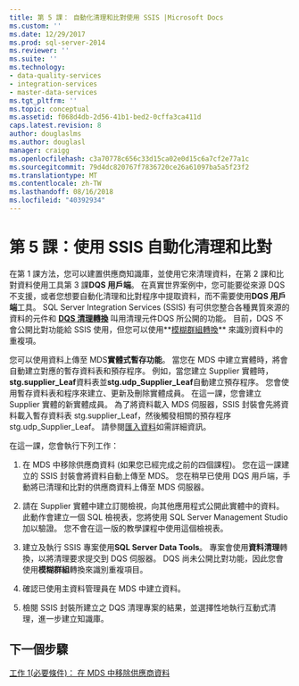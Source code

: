 ```yaml
---
title: 第 5 課： 自動化清理和比對使用 SSIS |Microsoft Docs
ms.custom: ''
ms.date: 12/29/2017
ms.prod: sql-server-2014
ms.reviewer: ''
ms.suite: ''
ms.technology:
- data-quality-services
- integration-services
- master-data-services
ms.tgt_pltfrm: ''
ms.topic: conceptual
ms.assetid: f068d4db-2d56-41b1-bed2-0cffa3ca411d
caps.latest.revision: 8
author: douglaslms
ms.author: douglasl
manager: craigg
ms.openlocfilehash: c3a70778c656c33d15ca02e0d15c6a7cf2e77a1c
ms.sourcegitcommit: 79d4dc820767f7836720ce26a61097ba5a5f23f2
ms.translationtype: MT
ms.contentlocale: zh-TW
ms.lasthandoff: 08/16/2018
ms.locfileid: "40392934"
---
```

# <a name="lesson-5-automating-the-cleansing-and-matching-using-ssis"></a>第 5 課：使用 SSIS 自動化清理和比對
  在第 1 課方法，您可以建置供應商知識庫，並使用它來清理資料，在第 2 課和比對資料使用工具第 3 課**DQS 用戶端**。 在真實世界案例中，您可能要從來源 DQS 不支援，或者您想要自動化清理和比對程序中提取資料，而不需要使用**DQS 用戶端**工具。 SQL Server Integration Services (SSIS) 有可供您整合各種異質來源的資料的元件和 **[DQS 清理轉換](http://msdn.microsoft.com/library/ee677619.aspx)** 叫用清理元件DQS 所公開的功能。 目前，DQS 不會公開比對功能給 SSIS 使用，但您可以使用**[模糊群組轉換](../integration-services/data-flow/transformations/fuzzy-grouping-transformation.md)** 來識別資料中的重複項。  
  
 您可以使用資料上傳至 MDS**實體式暫存功能**。 當您在 MDS 中建立實體時，將會自動建立對應的暫存資料表和預存程序。 例如，當您建立 Supplier 實體時， **stg.supplier_Leaf**資料表並**stg.udp_Supplier_Leaf**自動建立預存程序。 您會使用暫存資料表和程序來建立、更新及刪除實體成員。 在這一課，您會建立 Supplier 實體的新實體成員。 為了將資料載入 MDS 伺服器，SSIS 封裝會先將資料載入暫存資料表 stg.supplier_Leaf，然後觸發相關的預存程序 stg.udp_Supplier_Leaf。 請參閱[匯入資料](../master-data-services/overview-importing-data-from-tables-master-data-services.md)如需詳細資訊。  
  
 在這一課，您會執行下列工作：  
  
1.  在 MDS 中移除供應商資料 (如果您已經完成之前的四個課程)。 您在這一課建立的 SSIS 封裝會將資料自動上傳至 MDS。 您在稍早已使用 DQS 用戶端，手動將已清理和比對的供應商資料上傳至 MDS 伺服器。  
  
2.  請在 Supplier 實體中建立訂閱檢視，向其他應用程式公開此實體中的資料。 此動作會建立一個 SQL 檢視表，您將使用 SQL Server Management Studio 加以驗證。 您不會在這一版的教學課程中使用這個檢視表。  
  
3.  建立及執行 SSIS 專案使用**SQL Server Data Tools**。 專案會使用**資料清理**轉換，以將清理要求提交到 DQS 伺服器。 DQS 尚未公開比對功能，因此您會使用**模糊群組**轉換來識別重複項目。  
  
4.  確認已使用主資料管理員在 MDS 中建立資料。  
  
5.  檢閱 SSIS 封裝所建立之 DQS 清理專案的結果，並選擇性地執行互動式清理，進一步建立知識庫。  
  
## <a name="next-step"></a>下一個步驟  
 [工作 1&#40;必要條件&#41;： 在 MDS 中移除供應商資料](../../2014/tutorials/task-1-prerequisite-removing-supplier-data-in-mds.md)  
  
  
